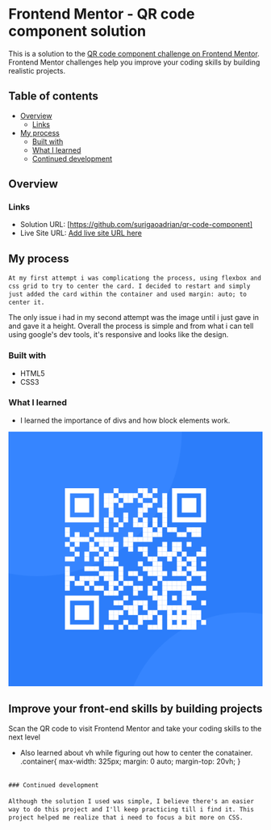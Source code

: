 # Frontend Mentor - QR code component solution

This is a solution to the [QR code component challenge on Frontend Mentor](https://www.frontendmentor.io/challenges/qr-code-component-iux_sIO_H). Frontend Mentor challenges help you improve your coding skills by building realistic projects. 

## Table of contents

- [Overview](#overview)
  - [Links](#links)
- [My process](#my-process)
  - [Built with](#built-with)
  - [What I learned](#what-i-learned)
  - [Continued development](#continued-development)

## Overview

### Links

- Solution URL: [https://github.com/surigaoadrian/qr-code-component]
- Live Site URL: [Add live site URL here](https://your-live-site-url.com)

## My process
	At my first attempt i was complicationg the process, using flexbox and css grid to try to center the card. I decided to restart and simply just added the card within the container and used margin: auto; to center it.
 The only issue i had in my second attempt was the image until i just gave in and gave it a height. Overall the process is simple and from what i can tell using google's dev tools, it's responsive and looks like the design.

### Built with

- HTML5
- CSS3



### What I learned

- I learned the importance of divs and how block elements work.
 <div class="container">
    <div class="card">
      <img src="./images/image-qr-code.png" alt="QR Code">
  <h2>Improve your front-end skills by building projects</h2>

  <p>Scan the QR code to visit Frontend Mentor and take your coding skills to the next level</p>
  </div>
</div>

- Also learned about vh while figuring out how to center the conatainer.
.container{
    max-width: 325px;
    margin: 0 auto;
    margin-top: 20vh;
}


```

### Continued development

Although the solution I used was simple, I believe there's an easier way to do this project and I'll keep practicing till i find it. This project helped me realize that i need to focus a bit more on CSS. 


